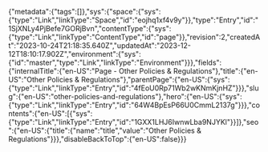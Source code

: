 {"metadata":{"tags":[]},"sys":{"space":{"sys":{"type":"Link","linkType":"Space","id":"eojhq1xf4v9y"}},"type":"Entry","id":"1SjXNLy4PjBefe7GORjBvn","contentType":{"sys":{"type":"Link","linkType":"ContentType","id":"page"}},"revision":2,"createdAt":"2023-10-24T21:18:35.640Z","updatedAt":"2023-12-12T18:10:17.902Z","environment":{"sys":{"id":"master","type":"Link","linkType":"Environment"}}},"fields":{"internalTitle":{"en-US":"Page - Other Policies & Regulations"},"title":{"en-US":"Other Policies & Regulations"},"parentPage":{"en-US":{"sys":{"type":"Link","linkType":"Entry","id":"4fEoU0Rp71Wb2wKNmKjnHZ"}}},"slug":{"en-US":"other-policies-and-regulations"},"hero":{"en-US":{"sys":{"type":"Link","linkType":"Entry","id":"64W4BpEsP66U0CmmL2137g"}}},"contents":{"en-US":[{"sys":{"type":"Link","linkType":"Entry","id":"1GXX1LHJ6IwnwLba9NJYKl"}}]},"seo":{"en-US":{"title":{"name":"title","value":"Other Policies & Regulations"}}},"disableBackToTop":{"en-US":false}}}